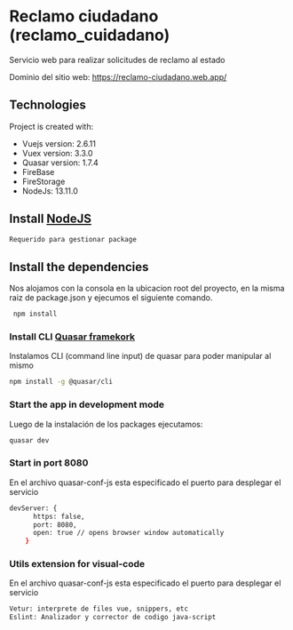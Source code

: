 # Reclamo ciudadano (reclamo_cuidadano)

Servicio web para realizar solicitudes de reclamo al estado

Dominio del sitio web: https://reclamo-ciudadano.web.app/

## Technologies
Project is created with:
* Vuejs version: 2.6.11
* Vuex version: 3.3.0
* Quasar version: 1.7.4
* FireBase
* FireStorage
* NodeJs: 13.11.0

## Install [NodeJS](https://nodejs.org/es/)
```bash
Requerido para gestionar package 
```

## Install the dependencies
Nos alojamos con la consola en la ubicacion root del proyecto, en la misma raiz de package.json 
y ejecumos el siguiente comando.

```bash
 npm install
```

### Install CLI [Quasar framekork](https://quasar.dev/)
Instalamos CLI (command line input) de quasar para poder manipular al mismo

```bash
npm install -g @quasar/cli
```

### Start the app in development mode
Luego de la instalación de los packages ejecutamos: 
```bash
quasar dev
```

### Start in port 8080
En el archivo quasar-conf-js esta especificado el puerto para desplegar el servicio

```bash
devServer: {
      https: false,
      port: 8080,
      open: true // opens browser window automatically
    }
```

### Utils extension for visual-code
En el archivo quasar-conf-js esta especificado el puerto para desplegar el servicio

```bash
Vetur: interprete de files vue, snippers, etc
Eslint: Analizador y corrector de codigo java-script
```